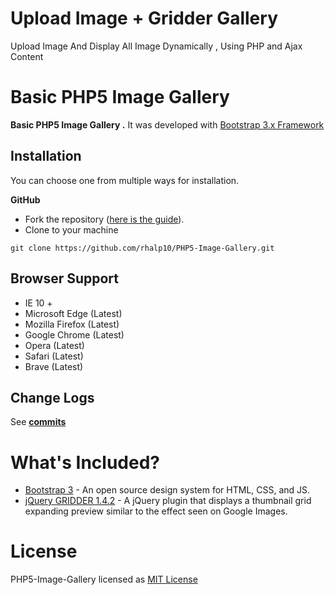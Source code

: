 # Upload Image + Gridder Gallery
Upload Image And Display All Image Dynamically , Using PHP and Ajax Content


Basic PHP5 Image Gallery
=======================


**Basic PHP5 Image Gallery .** It was developed with [Bootstrap 3.x Framework](http://getbootstrap.com)



Installation
----------------
You can choose one from multiple ways for installation.

**GitHub**
- Fork the repository ([here is the guide](https://help.github.com/articles/fork-a-repo/)).
- Clone to your machine
```
git clone https://github.com/rhalp10/PHP5-Image-Gallery.git
```


Browser Support
----------
- IE 10 +
- Microsoft Edge (Latest)
- Mozilla Firefox (Latest)
- Google Chrome (Latest)
- Opera (Latest)
- Safari (Latest)
- Brave (Latest)

Change Logs
----------
See  **[commits](https://github.com/rhalp10/PHP5-Image-Gallery/commits/master)**

# What's Included?

- [Bootstrap 3](https://getbootstrap.com) - An open source design system for HTML, CSS, and JS.
- [jQuery GRIDDER 1.4.2](https://github.com/oriongunning/gridder) - A jQuery plugin that displays a thumbnail grid expanding preview similar to the effect seen on Google Images.


# License

PHP5-Image-Gallery licensed as [MIT License](https://github.com/rhalp10/PHP5-Image-Gallery/blob/master/LICENSE.md)
